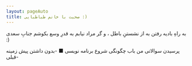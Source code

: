 ```yaml
---
layout: pageAuto
title: صحبت با خانم طباطبایی :)
---
```



به راهِ بادیه رفتن به از نشستنِ باطل ،
و گر مراد نیابم به قدرِ وسع بکوشم
جنابِ سعدی :)

پرسیدن سوالاتی من باب چگونگی شروع برنامه نویسی ■
-بدون داشتن پیش زمینه قبلی-